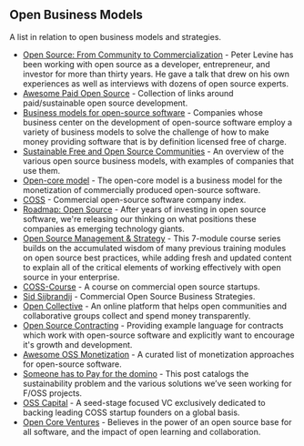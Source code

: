 ## Open Business Models
A list in relation to open business models and strategies.

* [Open Source: From Community to Commercialization](https://a16z.com/2019/10/04/open-source-from-community-to-commercialization/) - Peter Levine has been working with open source as a developer, entrepreneur, and investor for more than thirty years. He gave a talk that drew on his own experiences as well as interviews with dozens of open source experts.
* [Awesome Paid Open Source](https://github.com/mrjoelkemp/awesome-paid-open-source) - Collection of links around paid/sustainable open source development.
* [Business models for open-source software](https://en.wikipedia.org/wiki/Business_models_for_open-source_software) - Companies whose business center on the development of open-source software employ a variety of business models to solve the challenge of how to make money providing software that is by definition licensed free of charge.
* [Sustainable Free and Open Source Communities](https://sfosc.org/docs/business-models/) - An overview of the various open source business models, with examples of companies that use them.
* [Open-core model](https://en.wikipedia.org/wiki/Open-core_model) - The open-core model is a business model for the monetization of commercially produced open-source software.
* [COSS](https://docs.google.com/spreadsheets/d/17nKMpi_Dh5slCqzLSFBoWMxNvWiwt2R-t4e_l7LPLhU/edit#gid=0) - Commercial open-source software company index.
* [Roadmap: Open Source](https://www.bvp.com/atlas/roadmap-open-source) - After years of investing in open source software, we're releasing our thinking on what positions these companies as emerging technology giants.
* [Open Source Management & Strategy](https://training.linuxfoundation.org/training/open-source-management-and-strategy/) - This 7-module course series builds on the accumulated wisdom of many previous training modules on open source best practices, while adding fresh and updated content to explain all of the critical elements of working effectively with open source in your enterprise.
* [COSS-Course](https://github.com/dirkriehle/coss-course) - A course on commercial open source startups.
* [Sid Sijbrandij](https://www.heavybit.com/library/video/commercial-open-source-business-strategies/) - Commercial Open Source Business Strategies.
* [Open Collective](https://opencollective.com/) - An online platform that helps open communities and collaborative groups collect and spend money transparently.
* [Open Source Contracting](https://github.com/mgifford/open-source-contracting) - Providing example language for contracts which work with open-source software and explicitly want to encourage it's growth and development.
* [Awesome OSS Monetization](https://github.com/PayDevs/awesome-oss-monetization) - A curated list of monetization approaches for open-source software.
* [Someone has to Pay for the domino](https://opencoreventures.com/blog/2022-03-someone-has-to-pay-for-the-domino/) - This post catalogs the sustainability problem and the various solutions we’ve seen working for F/OSS projects.
* [OSS Capital](https://oss.capital/) - A seed-stage focused VC exclusively dedicated to backing leading COSS startup founders on a global basis.
* [Open Core Ventures](https://opencoreventures.com/) - Believes in the power of an open source base for all software, and the impact of open learning and collaboration.

